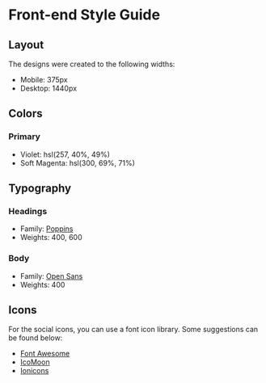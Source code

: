 # Front-end Style Guide

## Layout
The designs were created to the following widths:
- Mobile: 375px
- Desktop: 1440px

## Colors
### Primary
- Violet: hsl(257, 40%, 49%)
- Soft Magenta: hsl(300, 69%, 71%)

## Typography

### Headings
- Family: [Poppins](https://fonts.google.com/specimen/Poppins)
- Weights: 400, 600

### Body
- Family: [Open Sans](https://fonts.google.com/specimen/Open+Sans)
- Weights: 400

## Icons
For the social icons, you can use a font icon library. Some suggestions can be found below:

- [Font Awesome](https://fontawesome.com/)
- [IcoMoon](https://icomoon.io/)
- [Ionicons](https://ionicons.com/)
